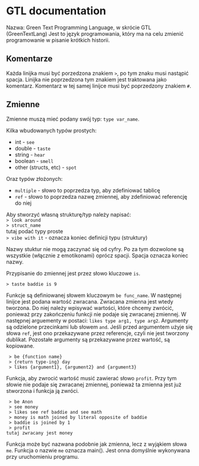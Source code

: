 # GTL documentation

Nazwa: Green Text Programming Language, w skrócie GTL (GreenTextLang)
Jest to język programowania, który ma na celu zmienić programowanie w pisanie krótkich historii.

## Komentarze

Każda linijka musi być porzedzona znakiem `>`, po tym znaku musi nastąpić spacja.
Linijka nie poprzedzona tym znakiem jest traktowana jako komentarz.
Komentarz w tej samej linijce musi być poprzedzony znakiem `#`.

## Zmienne

Zmienne muszą mieć podany swój typ: `type var_name`.

Kilka wbudowanych typów prostych:
- int       - `see`
- double    - `taste`
- string    - `hear`
- boolean   - `smell`
- other (structs, etc) - `spot`

Oraz typów złożonych:
- `multiple` - słowo to poprzedza typ, aby zdefiniować tablicę
- `ref`      - słowo to poprzedza nazwę zmiennej, aby zdefiniować referencję do niej

Aby stworzyć własną strukturę/typ należy napisać:\
`> look around`\
`> struct_name`\
tutaj podać typy proste\
`> vibe with it` - oznacza koniec definicji typu (struktury)

Nazwy stuktur nie mogą zaczynać się od cyfry. Po za tym dozwolone są wszystkie (włącznie z emotikonami) oprócz spacji. Spacja oznacza koniec nazwy.

Przypisanie do zmiennej jest przez słowo kluczowe `is`.
```
> taste baddie is 9
```

Funkcje są definiowanej słowem kluczowym `be func_name`. W następnej linijce jest podana wartość zwracana. Zwracana zmienna jest wtedy tworzona. Do niej należy wpisywać wartości, które chcemy zwrócić, ponieważ przy zakończeniu funkcji nie podaje się zwracanej zmiennej. W następnej arguementy w postaci: `likes type arg1, type arg2`. Argumenty są odzielone przecinkami lub słowem `and`.
Jeśli przed argumentem użyje się słowa `ref`, jest ono przekazywane przez referencje, czyli nie jest tworzony dublikat. Pozostałe argumenty są przekazywane przez wartość, są kopiowane.
```
 > be {function name}
 > {return type-ing} day
 > likes {argument1}, {argument2} and {argument3}
```
Funkcja, aby zwrocić wartość musić zawierać słowo `profit`. Przy tym słowie nie podaje się zwracanej zmiennej, ponieważ ta zmienna jest już stworzona i funkcja ją zwróci.
```
 > be Anon
 > see money
 > likes see ref baddie and see math
 > money is math joined by literal opposite of baddie
 > baddie is joined by 1
 > profit
tutaj zwracany jest money
```
Funkcja może być nazwana podobnie jak zmienna, lecz z wyjąkiem słowa `me`. Funkcja o nazwie `me` oznacza main(). Jest onna domyślnie wykonywana przy uruchomieniu programu.

